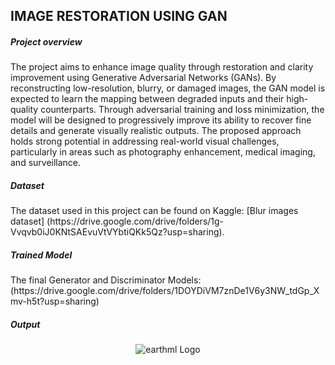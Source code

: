 ## IMAGE RESTORATION USING GAN
<h5>Project overview</h5>
The project aims to enhance image quality through restoration and clarity improvement using Generative
Adversarial Networks (GANs). By reconstructing low-resolution, blurry, or damaged images, the GAN
model is expected to learn the mapping between degraded inputs and their high-quality counterparts.
Through adversarial training and loss minimization, the model will be designed to progressively improve
its ability to recover fine details and generate visually realistic outputs. The proposed approach holds
strong potential in addressing real-world visual challenges, particularly in areas such as photography
enhancement, medical imaging, and surveillance.
<h5>Dataset</h5>
The dataset used in this project can be found on Kaggle: [Blur images dataset]
(https://drive.google.com/drive/folders/1g-Vvqvb0iJ0KNtSAEvuVtVYbtiQKk5Qz?usp=sharing). 
<h5>Trained Model</h5>
The final Generator and Discriminator Models:
(https://drive.google.com/drive/folders/1DOYDiVM7znDe1V6y3NW_tdGp_Xmv-h5t?usp=sharing)
<h5>Output</h5>
<p align="center">
  <img src="[https://github.com/thrishareddy2151/Image_Restoration/blob/main/updated_sample_epoch_80.png?raw=true]" alt="earthml Logo"> 
</p>
